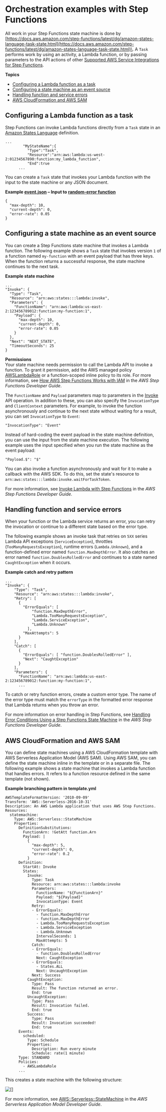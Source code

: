 # Orchestration examples with Step Functions<a name="services-stepfunctions"></a>

All work in your Step Functions state machine is done by [https://docs.aws.amazon.com/step-functions/latest/dg/amazon-states-language-task-state.html](https://docs.aws.amazon.com/step-functions/latest/dg/amazon-states-language-task-state.html)\. A `Task` performs work by using an activity, a Lambda function, or by passing parameters to the API actions of other [Supported AWS Service Integrations for Step Functions](https://docs.aws.amazon.com/step-functions/latest/dg/connect-supported-services.html)\.

**Topics**
+ [Configuring a Lambda function as a task](#services-stepfunctions-task)
+ [Configuring a state machine as an event source](#services-stepfunctions-setup)
+ [Handling function and service errors](#services-stepfunctions-exceptions)
+ [AWS CloudFormation and AWS SAM](#services-stepfunctions-cloudformation)

## Configuring a Lambda function as a task<a name="services-stepfunctions-task"></a>

Step Functions can invoke Lambda functions directly from a `Task` state in an [Amazon States Language](https://docs.aws.amazon.com/step-functions/latest/dg/concepts-amazon-states-language.html) definition\.

```
...
        "MyStateName":{
          "Type":"Task",         
          "Resource":"arn:aws:lambda:us-west-2:01234567890:function:my_lambda_function",         
          "End":true 
      ...
```

You can create a `Task` state that invokes your Lambda function with the input to the state machine or any JSON document\.

**Example [event\.json](https://github.com/awsdocs/aws-lambda-developer-guide/blob/main/sample-apps/error-processor/event.json) – Input to [random\-error function](samples-errorprocessor.md)**  

```
{
  "max-depth": 10,
  "current-depth": 0,
  "error-rate": 0.05
}
```

## Configuring a state machine as an event source<a name="services-stepfunctions-setup"></a>

You can create a Step Functions state machine that invokes a Lambda function\. The following example shows a `Task` state that invokes version `1` of a function named `my-function` with an event payload that has three keys\. When the function returns a successful response, the state machine continues to the next task\.

**Example state machine**  

```
...
"Invoke": {
  "Type": "Task",
  "Resource": "arn:aws:states:::lambda:invoke",
  "Parameters": {
    "FunctionName": "arn:aws:lambda:us-east-2:123456789012:function:my-function:1",
    "Payload": {
      "max-depth": 10,
      "current-depth": 0,
      "error-rate": 0.05
    }
  },
  "Next": "NEXT_STATE",
  "TimeoutSeconds": 25
}
```

**Permissions**  
Your state machine needs permission to call the Lambda API to invoke a function\. To grant it permission, add the AWS managed policy [AWSLambdaRole](https://console.aws.amazon.com/iam/home#/policies/arn:aws:iam::aws:policy/service-role/AWSLambdaRole) or a function\-scoped inline policy to its role\. For more information, see [How AWS Step Functions Works with IAM](https://docs.aws.amazon.com/step-functions/latest/dg/procedure-create-iam-role.html) in the *AWS Step Functions Developer Guide*\.

The `FunctionName` and `Payload` parameters map to parameters in the [Invoke](API_Invoke.md) API operation\. In addition to these, you can also specify the `InvocationType` and `ClientContext` parameters\. For example, to invoke the function asynchronously and continue to the next state without waiting for a result, you can set `InvocationType` to `Event`:

```
"InvocationType": "Event"
```

Instead of hard\-coding the event payload in the state machine definition, you can use the input from the state machine execution\. The following example uses the input specified when you run the state machine as the event payload:

```
"Payload.$": "$"
```

You can also invoke a function asynchronously and wait for it to make a callback with the AWS SDK\. To do this, set the state's resource to `arn:aws:states:::lambda:invoke.waitForTaskToken`\.

For more information, see [Invoke Lambda with Step Functions](https://docs.aws.amazon.com/step-functions/latest/dg/connect-lambda.html) in the *AWS Step Functions Developer Guide*\.

## Handling function and service errors<a name="services-stepfunctions-exceptions"></a>

When your function or the Lambda service returns an error, you can retry the invocation or continue to a different state based on the error type\.

The following example shows an invoke task that retries on `5XX` series Lambda API exceptions \(`ServiceException`\), throttles \(`TooManyRequestsException`\), runtime errors \(`Lambda.Unknown`\), and a function\-defined error named `function.MaxDepthError`\. It also catches an error named `function.DoublesRolledError` and continues to a state named `CaughtException` when it occurs\.

**Example catch and retry pattern**  

```
...
"Invoke": {
    "Type": "Task",
    "Resource": "arn:aws:states:::lambda:invoke",
    "Retry": [
      {
        "ErrorEquals": [ 
            "function.MaxDepthError",
            "Lambda.TooManyRequestsException",
            "Lambda.ServiceException",
            "Lambda.Unknown"
          ],
        "MaxAttempts": 5
      }
    ],
    "Catch": [
      {
        "ErrorEquals": [ "function.DoublesRolledError" ],
        "Next": "CaughtException"
      }
    ],
    "Parameters": {
      "FunctionName": "arn:aws:lambda:us-east-2:123456789012:function:my-function:1",
      ...
```

To catch or retry function errors, create a custom error type\. The name of the error type must match the `errorType` in the formatted error response that Lambda returns when you throw an error\.

For more information on error handling in Step Functions, see [Handling Error Conditions Using a Step Functions State Machine](https://docs.aws.amazon.com/step-functions/latest/dg/tutorial-handling-error-conditions.html) in the *AWS Step Functions Developer Guide*\.

## AWS CloudFormation and AWS SAM<a name="services-stepfunctions-cloudformation"></a>

You can define state machines using a AWS CloudFormation template with AWS Serverless Application Model \(AWS SAM\)\. Using AWS SAM, you can define the state machine inline in the template or in a separate file\. The following example shows a state machine that invokes a Lambda function that handles errors\. It refers to a function resource defined in the same template \(not shown\)\.

**Example branching pattern in template\.yml**  

```
AWSTemplateFormatVersion: '2010-09-09'
Transform: 'AWS::Serverless-2016-10-31'
Description: An AWS Lambda application that uses AWS Step Functions.
Resources:
  statemachine:
    Type: AWS::Serverless::StateMachine
    Properties:
      DefinitionSubstitutions:
        FunctionArn: !GetAtt function.Arn
        Payload: |
          {
            "max-depth": 5,
            "current-depth": 0,
            "error-rate": 0.2
          }
      Definition:
        StartAt: Invoke
        States:
          Invoke:
            Type: Task
            Resource: arn:aws:states:::lambda:invoke
            Parameters:
              FunctionName: "${FunctionArn}"
              Payload: "${Payload}"
              InvocationType: Event
            Retry:
            - ErrorEquals:
              - function.MaxDepthError
              - function.MaxDepthError
              - Lambda.TooManyRequestsException
              - Lambda.ServiceException
              - Lambda.Unknown
              IntervalSeconds: 1
              MaxAttempts: 5
            Catch:
            - ErrorEquals:
              - function.DoublesRolledError
              Next: CaughtException
            - ErrorEquals:
              - States.ALL
              Next: UncaughtException
            Next: Success
          CaughtException:
            Type: Pass
            Result: The function returned an error.
            End: true
          UncaughtException:
            Type: Pass
            Result: Invocation failed.
            End: true
          Success:
            Type: Pass
            Result: Invocation succeeded!
            End: true
      Events:
        scheduled:
          Type: Schedule
          Properties:
            Description: Run every minute
            Schedule: rate(1 minute)
      Type: STANDARD
      Policies:
        - AWSLambdaRole
      ...
```

This creates a state machine with the following structure:

![\[\]](http://docs.aws.amazon.com/lambda/latest/dg/images/services-stepfunctions-statemachine.png)

For more information, see [AWS::Serverless::StateMachine](https://docs.aws.amazon.com/serverless-application-model/latest/developerguide/sam-resource-statemachine.html) in the *AWS Serverless Application Model Developer Guide*\.